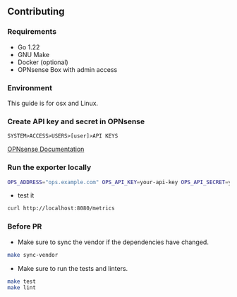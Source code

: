 ## Contributing

### Requirements

- Go 1.22
- GNU Make
- Docker (optional)
- OPNsense Box with admin access

### Environment

This guide is for osx and Linux.

### Create API key and secret in OPNsense

`SYSTEM>ACCESS>USERS>[user]>API KEYS`

[OPNsense Documentation](https://docs.opnsense.org/development/how-tos/api.html#creating-keys)

### Run the exporter locally

```bash
OPS_ADDRESS="ops.example.com" OPS_API_KEY=your-api-key OPS_API_SECRET=your-api-secret make local-run
```

- test it

```bash
curl http://localhost:8080/metrics
```

### Before PR

- Make sure to sync the vendor if the dependencies have changed.

```bash
make sync-vendor
```

- Make sure to run the tests and linters.

```bash
make test
make lint
```

